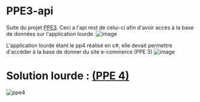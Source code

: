 # PPE3-api

Suite du projet <a href="https://github.com/AcensJJ/PPE3">PPE3</a>. Ceci a l'api rest de celui-ci afin d'avoir accès à la base de données sur l'application lourde.
![image](https://user-images.githubusercontent.com/45235527/96743506-5d041b00-13c4-11eb-973c-65b11aeb15aa.png)

L'application lourde étant le pp4 réalisé en c#, elle devait permettre d'accéder à la base de donner du site e-commerce (PPE 3)
![image](https://user-images.githubusercontent.com/45235527/96743855-b5d3b380-13c4-11eb-8705-c76b10b4dbb8.png)


# Solution lourde : <a href="https://github.com/AcensJJ/PPE3-application-lourde">(PPE 4)</a>

![ppe4](https://user-images.githubusercontent.com/45235527/96743730-963c8b00-13c4-11eb-8141-23ddc985e165.PNG)
